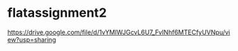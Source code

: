 # flatassignment2
https://drive.google.com/file/d/1vYMIWJGcvL6U7_FvINhf6MTECfyUVNpu/view?usp=sharing
